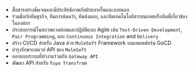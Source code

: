   - สื่อสารอย่างชัดเจนและมีประสิทธิภาพกับฝ่ายภายในและภายนอก
  - ร่วมมือกับทีมธุรกิจ, ทีมการค้นคว้า, ทีมส่งมอบ, และทีมเทคโนโลยีสารสนเทศหรือทีมที่เกี่ยวข้องในองค์กร
  - ประสบการณ์ในสภาพแวดล้อมและปฏิบัติแบบ Agile เช่น `Test-Driven Development`, `Pair Programming`, และ `Continuous Integration` and `Delivery`
  - สร้าง CI/CD สำหรับ Java ด้วย `MuleSoft` Framework บนแพลตฟอร์ม GoCD
  - บำรุงรักษาเกตเวย์ API ของ `MuleSoft`
  - ออกแบบระบบที่ทำงานร่วมกับ `Gateway API`
  - พัฒนา API สำหรับ `Tuya Transfrom`
